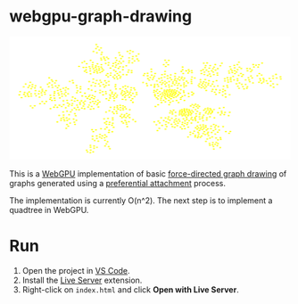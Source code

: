 # webgpu-graph-drawing

<img src='logo.png'>

This is a [WebGPU](https://www.w3.org/TR/webgpu/) implementation of basic [force-directed graph drawing](https://en.wikipedia.org/wiki/Force-directed_graph_drawing) of graphs generated using a [preferential attachment](https://en.wikipedia.org/wiki/Preferential_attachment) process.

The implementation is currently O(n^2). The next step is to implement a quadtree in WebGPU.

# Run

1. Open the project in [VS Code](https://code.visualstudio.com/).
1. Install the [Live Server](https://marketplace.visualstudio.com/items?itemName=ritwickdey.LiveServer) extension.
1. Right-click on `index.html` and click **Open with Live Server**.